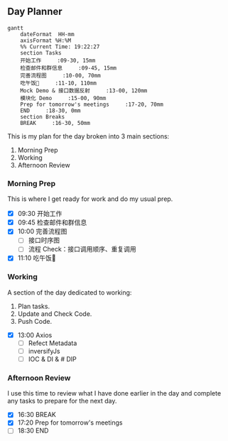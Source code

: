 ## Day Planner
```mermaid
gantt
    dateFormat  HH-mm
    axisFormat %H:%M
    %% Current Time: 19:22:27
    section Tasks
    开始工作     :09-30, 15mm
    检查邮件和群信息     :09-45, 15mm
    完善流程图     :10-00, 70mm
    吃午饭🥣     :11-10, 110mm
    Mock Demo & 接口数据反射     :13-00, 120mm
    模块化 Demo     :15-00, 90mm
    Prep for tomorrow's meetings     :17-20, 70mm
    END     :18-30, 0mm
    section Breaks
    BREAK     :16-30, 50mm
```

This is my plan for the day broken into 3 main sections:
1. Morning Prep
2. Working
3. Afternoon Review

### Morning Prep

This is where I get ready for work and do my usual prep.

- [x] 09:30 开始工作
- [x] 09:45 检查邮件和群信息
- [x] 10:00 完善流程图
  - [ ] 接口时序图
  - [ ] 流程 Check：接口调用顺序、重复调用
- [x] 11:10 吃午饭🥣

### Working

A section of the day dedicated to working:

1. Plan tasks.
2. Update and Check Code.
3. Push Code.
   
- [x] 13:00 Axios
  - [ ] Refect Metadata
  - [ ] inversifyJs
  - [ ] IOC & DI & # DIP

### Afternoon Review

I use this time to review what I have done earlier in the day and complete any tasks to prepare for the next day.

- [x] 16:30 BREAK
- [x] 17:20 Prep for tomorrow's meetings
- [ ] 18:30 END